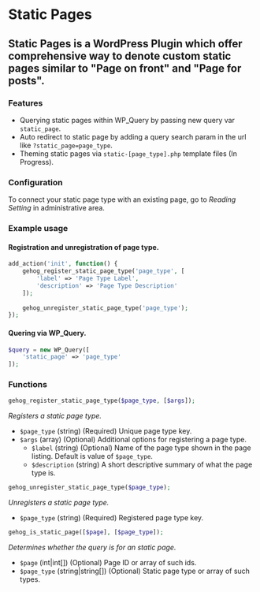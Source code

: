 # Static Pages

## Static Pages is a WordPress Plugin which offer comprehensive way to denote custom static pages similar to "Page on front" and "Page for posts".

### Features
- Querying static pages within WP_Query by passing new query var `static_page`.
- Auto redirect to static page by adding a query search param in the url like `?static_page=page_type`.
- Theming static pages via `static-[page_type].php` template files (In Progress).

### Configuration
To connect your static page type with an existing page, go to *Reading Setting* in administrative area.

### Example usage

#### Registration and unregistration of page type.
```php
add_action('init', function() {
    gehog_register_static_page_type('page_type', [
        'label' => 'Page Type Label',
        'description' => 'Page Type Description'
    ]);
    
    gehog_unregister_static_page_type('page_type');
});
```

#### Quering via WP_Query.
```php
$query = new WP_Query([
    'static_page' => 'page_type'
]);
```

### Functions

```php
gehog_register_static_page_type($page_type, [$args]);
```
_Registers a static page type._
- `$page_type` (string) (Required) Unique page type key.
- `$args` (array) (Optional) Additional options for registering a page type.
    - `$label` (string) (Optional) Name of the page type shown in the page listing. Default is value of `$page_type`.
    - `$description` (string) A short descriptive summary of what the page type is.

```php
gehog_unregister_static_page_type($page_type);
```
_Unregisters a static page type._
- `$page_type` (string) (Required) Registered page type key.

```php
gehog_is_static_page([$page], [$page_type]);
```
_Determines whether the query is for an static page._
- `$page` (int|int[]) (Optional) Page ID or array of such ids.
- `$page_type` (string|string[]) (Optional) Static page type or array of such types.
